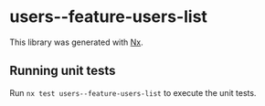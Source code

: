 # users--feature-users-list

This library was generated with [Nx](https://nx.dev).

## Running unit tests

Run `nx test users--feature-users-list` to execute the unit tests.
